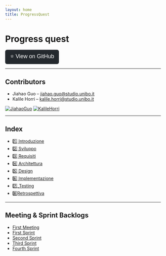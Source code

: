 ```yaml
---
layout: home
title: ProgressQuest
---
```


# **Progress quest**

<a href="https://github.com/Horri-kalile/Progress_Quest" target="_blank">
  <button style="padding: 8px 16px; font-size: 18px; border: none; background-color: #24292e; color: white; border-radius: 6px; cursor: pointer;">
    ⭐ View on GitHub
  </button>
</a>

---

## **Contributors**

- Jiahao Guo – [jiahao.guo@studio.unibo.it](mailto:jiahao.guo@studio.unibo.it)
- Kalile Horri – [kalile.horri@studio.unibo.it](mailto:kalile.horri@studio.unibo.it)

[![JiahaoGuo](https://github.com/schwein69.png?size=80)](https://github.com/schwein69)
[![KalileHorri](https://github.com/Horri-kalile.png?size=80)](https://github.com/Horri-kalile)

---

## **Index**

- [1️⃣ Introduzione](Sections/1_Introduction.markdown)
- [2️⃣ Sviluppo](Sections/2_Development.markdown)
- [3️⃣ Requisiti](Sections/3_Requirements.markdown)
- [4️⃣ Architettura](Sections/4_Architecture.markdown)
- [5️⃣ Design](Sections/5_Design.markdown)
- [6️⃣ Implementazione](Sections/6_Implementation.markdown)
- [7️⃣_Testing](Sections/7_Testing.markdown)
- [8️⃣Retrospettiva](Sections/8_Retrospective.markdown)

---

## **Meeting & Sprint Backlogs**

- [First Meeting](Backlog/FirstMeeting.markdown)
- [First Sprint](Backlog/FirstSprint.markdown)
- [Second Sprint](Backlog/SecondSprint.markdown)
- [Third Sprint](Backlog/ThirdSprint.markdown)
- [Fourth Sprint](Backlog/ForthSprint.markdown)
